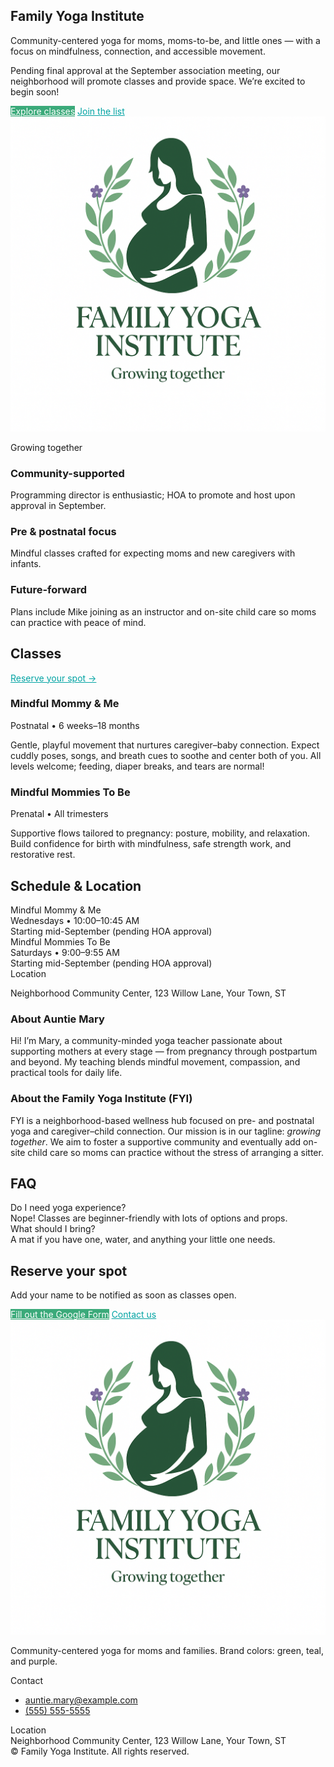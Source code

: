 <html lang="en">
<head>
  <meta charset="UTF-8" />
  <meta name="viewport" content="width=device-width, initial-scale=1" />
  <title>Family Yoga Institute – Growing Together</title>
  <meta name="description" content="Family Yoga Institute (FYI): Community-centered yoga for moms, moms-to-be, and little ones." />
  <script src="https://cdn.tailwindcss.com"></script>
  <style>
    :root{
      --fyi-green:#3BAA7A;
      --fyi-teal:#00A3A3;
      --fyi-purple:#7C4DFF;
    }
    .btn{ @apply px-5 py-3 rounded-2xl font-medium transition; }
    .btn-primary{ background:var(--fyi-green); color:white; }
    .btn-outline{ @apply border; border-color:var(--fyi-teal); color:var(--fyi-teal); }
    .btn-outline:hover{ background:var(--fyi-teal); color:white; }
  </style>
</head>
<body class="min-h-screen bg-gradient-to-b from-teal-50 via-white to-purple-50 text-slate-800">

  <!-- HERO -->
  <section class="relative overflow-hidden">
    <div class="mx-auto max-w-6xl px-6 py-16 md:py-24 grid md:grid-cols-2 gap-10 items-center">
      <div>
        <h1 class="text-4xl md:text-5xl font-bold tracking-tight text-slate-900">Family Yoga Institute</h1>
        <p class="mt-4 text-lg text-slate-600">Community-centered yoga for moms, moms-to-be, and little ones — with a focus on mindfulness, connection, and accessible movement.</p>
        <p class="mt-3 text-sm text-slate-500">Pending final approval at the September association meeting, our neighborhood will promote classes and provide space. We’re excited to begin soon!</p>
        <div class="mt-6 flex flex-wrap gap-3">
          <a href="#classes" class="btn btn-primary">Explore classes</a>
          <a href="#signup" class="btn btn-outline">Join the list</a>
        </div>
      </div>
      <div class="relative">
        <div class="aspect-[4/3] rounded-3xl bg-gradient-to-br from-teal-100 to-purple-100 border border-teal-200 shadow-inner flex items-center justify-center p-6">
          <img src="logo.png" alt="Family Yoga Institute Logo" class="max-h-full max-w-full rounded-2xl">
        </div>
        <p class="mt-3 text-center text-sm text-slate-500 italic">Growing together</p>
      </div>
    </div>
  </section>

  <!-- HIGHLIGHTS -->
  <section class="mx-auto max-w-6xl px-6 py-12">
    <div class="grid md:grid-cols-3 gap-6">
      <div class="rounded-3xl border border-teal-200 bg-white/60 p-6 shadow-sm">
        <h3 class="font-semibold text-slate-900">Community-supported</h3>
        <p class="mt-2 text-sm text-slate-600">Programming director is enthusiastic; HOA to promote and host upon approval in September.</p>
      </div>
      <div class="rounded-3xl border border-teal-200 bg-white/60 p-6 shadow-sm">
        <h3 class="font-semibold text-slate-900">Pre & postnatal focus</h3>
        <p class="mt-2 text-sm text-slate-600">Mindful classes crafted for expecting moms and new caregivers with infants.</p>
      </div>
      <div class="rounded-3xl border border-teal-200 bg-white/60 p-6 shadow-sm">
        <h3 class="font-semibold text-slate-900">Future-forward</h3>
        <p class="mt-2 text-sm text-slate-600">Plans include Mike joining as an instructor and on-site child care so moms can practice with peace of mind.</p>
      </div>
    </div>
  </section>

  <!-- CLASSES -->
  <section id="classes" class="mx-auto max-w-6xl px-6 py-12">
    <div class="flex items-end justify-between">
      <h2 class="text-2xl md:text-3xl font-bold text-slate-900">Classes</h2>
      <a href="#signup" class="text-sm" style="color:var(--fyi-teal)">Reserve your spot →</a>
    </div>
    <div class="mt-6 grid md:grid-cols-2 gap-6">
      <div class="rounded-3xl border border-purple-200 bg-white p-6 shadow-sm hover:shadow-md transition">
        <h3 class="text-xl font-semibold text-slate-900">Mindful Mommy & Me</h3>
        <p class="text-sm text-slate-500 mt-1">Postnatal • 6 weeks–18 months</p>
        <p class="mt-3 text-slate-700 text-sm leading-relaxed">Gentle, playful movement that nurtures caregiver–baby connection. Expect cuddly poses, songs, and breath cues to soothe and center both of you. All levels welcome; feeding, diaper breaks, and tears are normal!</p>
      </div>
      <div class="rounded-3xl border border-purple-200 bg-white p-6 shadow-sm hover:shadow-md transition">
        <h3 class="text-xl font-semibold text-slate-900">Mindful Mommies To Be</h3>
        <p class="text-sm text-slate-500 mt-1">Prenatal • All trimesters</p>
        <p class="mt-3 text-slate-700 text-sm leading-relaxed">Supportive flows tailored to pregnancy: posture, mobility, and relaxation. Build confidence for birth with mindfulness, safe strength work, and restorative rest.</p>
      </div>
    </div>
  </section>

  <!-- SCHEDULE & LOCATION -->
  <section id="schedule" class="mx-auto max-w-6xl px-6 py-12">
    <h2 class="text-2xl md:text-3xl font-bold text-slate-900">Schedule & Location</h2>
    <div class="mt-6 grid md:grid-cols-3 gap-6">
      <div class="md:col-span-2 rounded-3xl border border-teal-200 bg-white p-6">
        <div class="grid sm:grid-cols-2 gap-4">
          <div class="rounded-2xl border border-slate-200 p-4">
            <div class="font-semibold text-slate-900">Mindful Mommy & Me</div>
            <div class="text-sm text-slate-600 mt-1">Wednesdays • 10:00–10:45 AM</div>
            <div class="text-xs text-slate-500 mt-1">Starting mid-September (pending HOA approval)</div>
          </div>
          <div class="rounded-2xl border border-slate-200 p-4">
            <div class="font-semibold text-slate-900">Mindful Mommies To Be</div>
            <div class="text-sm text-slate-600 mt-1">Saturdays • 9:00–9:55 AM</div>
            <div class="text-xs text-slate-500 mt-1">Starting mid-September (pending HOA approval)</div>
          </div>
        </div>
      </div>
      <div class="rounded-3xl border border-purple-200 bg-gradient-to-br from-purple-50 to-teal-50 p-6">
        <div class="font-semibold text-slate-900">Location</div>
        <p class="text-sm text-slate-700 mt-2" id="fyi-location">Neighborhood Community Center, 123 Willow Lane, Your Town, ST</p>
      </div>
    </div>
  </section>

  <!-- ABOUT -->
  <section id="about" class="mx-auto max-w-6xl px-6 py-12">
    <div class="grid md:grid-cols-2 gap-8 items-start">
      <div class="rounded-3xl border border-teal-200 bg-white p-6">
        <h3 class="text-xl font-semibold text-slate-900">About Auntie Mary</h3>
        <p class="mt-3 text-sm text-slate-700 leading-relaxed">Hi! I’m Mary, a community-minded yoga teacher passionate about supporting mothers at every stage — from pregnancy through postpartum and beyond. My teaching blends mindful movement, compassion, and practical tools for daily life.</p>
      </div>
      <div class="rounded-3xl border border-purple-200 bg-white p-6">
        <h3 class="text-xl font-semibold text-slate-900">About the Family Yoga Institute (FYI)</h3>
        <p class="mt-3 text-sm text-slate-700 leading-relaxed">FYI is a neighborhood-based wellness hub focused on pre- and postnatal yoga and caregiver–child connection. Our mission is in our tagline: <em>growing together</em>. We aim to foster a supportive community and eventually add on-site child care so moms can practice without the stress of arranging a sitter.</p>
      </div>
    </div>
  </section>

  <!-- FAQ -->
  <section id="faq" class="mx-auto max-w-6xl px-6 py-12">
    <h2 class="text-2xl md:text-3xl font-bold text-slate-900">FAQ</h2>
    <div class="mt-6 grid md:grid-cols-2 gap-6">
      <div class="rounded-2xl border border-slate-200 bg-white p-5">
        <div class="font-semibold text-slate-900">Do I need yoga experience?</div>
        <div class="text-sm text-slate-700 mt-2">Nope! Classes are beginner-friendly with lots of options and props.</div>
      </div>
      <div class="rounded-2xl border border-slate-200 bg-white p-5">
        <div class="font-semibold text-slate-900">What should I bring?</div>
        <div class="text-sm text-slate-700 mt-2">A mat if you have one, water, and anything your little one needs.</div>
      </div>
    </div>
  </section>

  <!-- CTA -->
  <section id="signup" class="mx-auto max-w-6xl px-6 py-12">
    <div class="rounded-3xl border border-teal-200 bg-white p-8 text-center shadow-sm">
      <h2 class="mt-3 text-2xl md:text-3xl font-bold text-slate-900">Reserve your spot</h2>
      <p class="mt-2 text-sm text-slate-600">Add your name to be notified as soon as classes open.</p>
      <div class="mt-5 flex flex-col sm:flex-row gap-3 justify-center">
        <a class="btn btn-primary" id="fyi-form" href="#" target="_blank" rel="noreferrer">Fill out the Google Form</a>
        <a class="btn btn-outline" href="#contact">Contact us</a>
      </div>
    </div>
  </section>

  <!-- FOOTER -->
  <footer id="contact" class="mt-8 border-t border-teal-100 bg-white/70">
    <div class="mx-auto max-w-6xl px-6 py-10 grid md:grid-cols-4 gap-8">
      <div class="md:col-span-2">
        <img src="logo.png" alt="Family Yoga Institute Logo" class="h-12 w-auto rounded-2xl shadow-sm ring-1 ring-teal-200/50">
        <p class="mt-3 text-sm text-slate-600">Community-centered yoga for moms and families. Brand colors: green, teal, and purple.</p>
      </div>
      <div>
        <div class="font-semibold text-slate-900">Contact</div>
        <ul class="mt-2 text-sm text-slate-700">
          <li><a class="hover:underline" id="fyi-email" href="mailto:auntie.mary@example.com">auntie.mary@example.com</a></li>
          <li class="mt-1"><a class="hover:underline" id="fyi-phone" href="tel:(555) 555-5555">(555) 555-5555</a></li>
        </ul>
      </div>
      <div>
        <div class="font-semibold text-slate-900">Location</div>
        <div class="mt-2 text-sm text-slate-700" id="fyi-location-footer">Neighborhood Community Center, 123 Willow Lane, Your Town, ST</div>
      </div>
    </div>
    <div class="text-center text-xs text-slate-500 pb-8">© <span id="year"></span> Family Yoga Institute. All rights reserved.</div>
  </footer>

  <script>
    const SETTINGS = {
      googleForm: 'https://forms.gle/your-form-id',
      email: 'auntie.mary@example.com',
      phone: '(555) 555-5555',
      location: 'Neighborhood Community Center, 123 Willow Lane, Your Town, ST',
    };
    document.getElementById('fyi-form').href = SETTINGS.googleForm;
    document.getElementById('fyi-email').href = 'mailto:' + SETTINGS.email;
    document.getElementById('fyi-email').textContent = SETTINGS.email;
    document.getElementById('fyi-phone').href = 'tel:' + SETTINGS.phone;
    document.getElementById('fyi-phone').textContent = SETTINGS.phone;
    document.getElementById('fyi-location').textContent = SETTINGS.location;
    document.getElementById('fyi-location-footer').textContent = SETTINGS.location;
    document.getElementById('year').textContent = new Date().getFullYear();
  </script>
</body>
</html>

